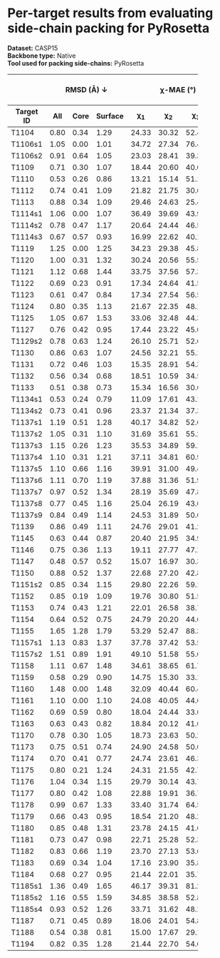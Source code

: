 # Per-target results from evaluating side-chain packing for PyRosetta

**Dataset:** CASP15  
**Backbone type:** Native  
**Tool used for packing side-chains:** PyRosetta  
<table style="width:85%;">
  <thead>
    <tr>
      <th></th>
      <th colspan="3"><strong>RMSD (Å) ↓</strong></th>
      <th colspan="4"><strong>&chi;-MAE (°) ↓</strong></th>
      <th><strong>RR (%) ↑</strong></th>
      <th colspan="3"><strong>Steric Clashes (#) ↓</strong></th>
    </tr>
    <tr>
      <th><strong>Target ID</strong></th>
      <th><strong>All</strong></th>
      <th><strong>Core</strong></th>
      <th><strong>Surface</strong></th>
      <th>&chi;<sub>1</sub></th>
      <th>&chi;<sub>2</sub></th>
      <th>&chi;<sub>3</sub></th>
      <th>&chi;<sub>4</sub></th>
      <th>&chi;<sub>1-4</sub></th>
      <th>100%</th>
      <th>90%</th>
      <th>80%</th>
    </tr>
  </thead>
  <tbody>
    <tr>
      <td>T1104</td>
      <td>0.80</td>
      <td>0.34</td>
      <td>1.29</td>
      <td>24.33</td>
      <td>30.32</td>
      <td>52.45</td>
      <td>65.45</td>
      <td>55.8</td>
      <td>21.0</td>
      <td>0.0</td>
      <td>0.0</td>
    </tr>
    <tr>
      <td>T1106s1</td>
      <td>1.05</td>
      <td>0.00</td>
      <td>1.01</td>
      <td>34.72</td>
      <td>27.34</td>
      <td>76.48</td>
      <td>67.98</td>
      <td>56.5</td>
      <td>12.0</td>
      <td>0.0</td>
      <td>0.0</td>
    </tr>
    <tr>
      <td>T1106s2</td>
      <td>0.91</td>
      <td>0.64</td>
      <td>1.05</td>
      <td>23.03</td>
      <td>28.41</td>
      <td>39.38</td>
      <td>45.00</td>
      <td>61.7</td>
      <td>26.0</td>
      <td>1.0</td>
      <td>0.0</td>
    </tr>
    <tr>
      <td>T1109</td>
      <td>0.71</td>
      <td>0.30</td>
      <td>1.07</td>
      <td>18.44</td>
      <td>20.60</td>
      <td>40.66</td>
      <td>31.43</td>
      <td>70.2</td>
      <td>48.0</td>
      <td>4.0</td>
      <td>0.0</td>
    </tr>
    <tr>
      <td>T1110</td>
      <td>0.53</td>
      <td>0.26</td>
      <td>0.86</td>
      <td>13.21</td>
      <td>15.14</td>
      <td>51.10</td>
      <td>34.69</td>
      <td>76.7</td>
      <td>51.0</td>
      <td>6.0</td>
      <td>0.0</td>
    </tr>
    <tr>
      <td>T1112</td>
      <td>0.74</td>
      <td>0.41</td>
      <td>1.09</td>
      <td>21.82</td>
      <td>21.75</td>
      <td>30.60</td>
      <td>57.12</td>
      <td>67.3</td>
      <td>100.0</td>
      <td>6.0</td>
      <td>0.0</td>
    </tr>
    <tr>
      <td>T1113</td>
      <td>0.88</td>
      <td>0.34</td>
      <td>1.09</td>
      <td>29.46</td>
      <td>24.63</td>
      <td>25.46</td>
      <td>30.00</td>
      <td>59.3</td>
      <td>75.0</td>
      <td>17.0</td>
      <td>4.0</td>
    </tr>
    <tr>
      <td>T1114s1</td>
      <td>1.06</td>
      <td>0.00</td>
      <td>1.07</td>
      <td>36.49</td>
      <td>39.69</td>
      <td>43.99</td>
      <td>47.99</td>
      <td>50.8</td>
      <td>17.0</td>
      <td>1.0</td>
      <td>0.0</td>
    </tr>
    <tr>
      <td>T1114s2</td>
      <td>0.78</td>
      <td>0.47</td>
      <td>1.17</td>
      <td>20.64</td>
      <td>24.44</td>
      <td>46.52</td>
      <td>54.12</td>
      <td>64.4</td>
      <td>135.0</td>
      <td>9.0</td>
      <td>0.0</td>
    </tr>
    <tr>
      <td>T1114s3</td>
      <td>0.67</td>
      <td>0.57</td>
      <td>0.93</td>
      <td>16.99</td>
      <td>22.62</td>
      <td>40.14</td>
      <td>68.55</td>
      <td>68.3</td>
      <td>382.0</td>
      <td>79.0</td>
      <td>23.0</td>
    </tr>
    <tr>
      <td>T1119</td>
      <td>1.25</td>
      <td>0.00</td>
      <td>1.25</td>
      <td>34.23</td>
      <td>29.38</td>
      <td>45.87</td>
      <td>70.73</td>
      <td>47.5</td>
      <td>5.0</td>
      <td>0.0</td>
      <td>0.0</td>
    </tr>
    <tr>
      <td>T1120</td>
      <td>1.00</td>
      <td>0.31</td>
      <td>1.32</td>
      <td>30.24</td>
      <td>20.56</td>
      <td>55.52</td>
      <td>59.66</td>
      <td>52.7</td>
      <td>31.0</td>
      <td>0.0</td>
      <td>0.0</td>
    </tr>
    <tr>
      <td>T1121</td>
      <td>1.12</td>
      <td>0.68</td>
      <td>1.44</td>
      <td>33.75</td>
      <td>37.56</td>
      <td>57.31</td>
      <td>58.87</td>
      <td>45.3</td>
      <td>59.0</td>
      <td>5.0</td>
      <td>0.0</td>
    </tr>
    <tr>
      <td>T1122</td>
      <td>0.69</td>
      <td>0.23</td>
      <td>0.91</td>
      <td>17.34</td>
      <td>24.64</td>
      <td>41.52</td>
      <td>58.14</td>
      <td>69.3</td>
      <td>49.0</td>
      <td>1.0</td>
      <td>0.0</td>
    </tr>
    <tr>
      <td>T1123</td>
      <td>0.61</td>
      <td>0.47</td>
      <td>0.84</td>
      <td>17.34</td>
      <td>27.54</td>
      <td>56.58</td>
      <td>51.64</td>
      <td>64.5</td>
      <td>95.0</td>
      <td>6.0</td>
      <td>0.0</td>
    </tr>
    <tr>
      <td>T1124</td>
      <td>0.80</td>
      <td>0.35</td>
      <td>1.13</td>
      <td>21.67</td>
      <td>22.35</td>
      <td>48.14</td>
      <td>57.94</td>
      <td>69.2</td>
      <td>92.0</td>
      <td>3.0</td>
      <td>0.0</td>
    </tr>
    <tr>
      <td>T1125</td>
      <td>1.05</td>
      <td>0.67</td>
      <td>1.53</td>
      <td>33.06</td>
      <td>32.48</td>
      <td>44.34</td>
      <td>54.58</td>
      <td>40.6</td>
      <td>239.0</td>
      <td>27.0</td>
      <td>3.0</td>
    </tr>
    <tr>
      <td>T1127</td>
      <td>0.76</td>
      <td>0.42</td>
      <td>0.95</td>
      <td>17.44</td>
      <td>23.22</td>
      <td>45.02</td>
      <td>50.26</td>
      <td>66.9</td>
      <td>57.0</td>
      <td>0.0</td>
      <td>0.0</td>
    </tr>
    <tr>
      <td>T1129s2</td>
      <td>0.78</td>
      <td>0.63</td>
      <td>1.24</td>
      <td>26.10</td>
      <td>25.71</td>
      <td>52.67</td>
      <td>56.30</td>
      <td>57.8</td>
      <td>344.0</td>
      <td>54.0</td>
      <td>20.0</td>
    </tr>
    <tr>
      <td>T1130</td>
      <td>0.86</td>
      <td>0.63</td>
      <td>1.07</td>
      <td>24.56</td>
      <td>32.21</td>
      <td>55.10</td>
      <td>73.72</td>
      <td>55.0</td>
      <td>58.0</td>
      <td>11.0</td>
      <td>0.0</td>
    </tr>
    <tr>
      <td>T1131</td>
      <td>0.72</td>
      <td>0.46</td>
      <td>1.03</td>
      <td>15.35</td>
      <td>28.91</td>
      <td>54.30</td>
      <td>41.39</td>
      <td>70.6</td>
      <td>55.0</td>
      <td>12.0</td>
      <td>2.0</td>
    </tr>
    <tr>
      <td>T1132</td>
      <td>0.56</td>
      <td>0.34</td>
      <td>0.68</td>
      <td>18.51</td>
      <td>10.59</td>
      <td>34.56</td>
      <td>39.93</td>
      <td>72.0</td>
      <td>30.0</td>
      <td>3.0</td>
      <td>0.0</td>
    </tr>
    <tr>
      <td>T1133</td>
      <td>0.51</td>
      <td>0.38</td>
      <td>0.73</td>
      <td>15.34</td>
      <td>16.56</td>
      <td>30.68</td>
      <td>52.02</td>
      <td>73.5</td>
      <td>123.0</td>
      <td>10.0</td>
      <td>0.0</td>
    </tr>
    <tr>
      <td>T1134s1</td>
      <td>0.53</td>
      <td>0.24</td>
      <td>0.79</td>
      <td>11.09</td>
      <td>17.61</td>
      <td>43.18</td>
      <td>46.34</td>
      <td>70.7</td>
      <td>53.0</td>
      <td>1.0</td>
      <td>0.0</td>
    </tr>
    <tr>
      <td>T1134s2</td>
      <td>0.73</td>
      <td>0.41</td>
      <td>0.96</td>
      <td>23.37</td>
      <td>21.34</td>
      <td>37.30</td>
      <td>48.88</td>
      <td>61.3</td>
      <td>78.0</td>
      <td>7.0</td>
      <td>3.0</td>
    </tr>
    <tr>
      <td>T1137s1</td>
      <td>1.19</td>
      <td>0.51</td>
      <td>1.28</td>
      <td>40.17</td>
      <td>34.82</td>
      <td>52.63</td>
      <td>75.01</td>
      <td>43.3</td>
      <td>106.0</td>
      <td>11.0</td>
      <td>5.0</td>
    </tr>
    <tr>
      <td>T1137s2</td>
      <td>1.05</td>
      <td>0.31</td>
      <td>1.10</td>
      <td>31.69</td>
      <td>35.61</td>
      <td>55.23</td>
      <td>56.24</td>
      <td>52.1</td>
      <td>80.0</td>
      <td>10.0</td>
      <td>1.0</td>
    </tr>
    <tr>
      <td>T1137s3</td>
      <td>1.15</td>
      <td>0.26</td>
      <td>1.23</td>
      <td>35.53</td>
      <td>34.89</td>
      <td>59.12</td>
      <td>72.46</td>
      <td>46.5</td>
      <td>66.0</td>
      <td>3.0</td>
      <td>1.0</td>
    </tr>
    <tr>
      <td>T1137s4</td>
      <td>1.10</td>
      <td>0.31</td>
      <td>1.21</td>
      <td>37.11</td>
      <td>34.81</td>
      <td>60.92</td>
      <td>65.00</td>
      <td>46.2</td>
      <td>103.0</td>
      <td>9.0</td>
      <td>0.0</td>
    </tr>
    <tr>
      <td>T1137s5</td>
      <td>1.10</td>
      <td>0.66</td>
      <td>1.16</td>
      <td>39.91</td>
      <td>31.00</td>
      <td>49.48</td>
      <td>49.24</td>
      <td>47.9</td>
      <td>75.0</td>
      <td>8.0</td>
      <td>2.0</td>
    </tr>
    <tr>
      <td>T1137s6</td>
      <td>1.11</td>
      <td>0.70</td>
      <td>1.19</td>
      <td>37.88</td>
      <td>31.36</td>
      <td>51.95</td>
      <td>75.60</td>
      <td>45.9</td>
      <td>90.0</td>
      <td>8.0</td>
      <td>2.0</td>
    </tr>
    <tr>
      <td>T1137s7</td>
      <td>0.97</td>
      <td>0.52</td>
      <td>1.34</td>
      <td>28.19</td>
      <td>35.69</td>
      <td>47.80</td>
      <td>61.74</td>
      <td>47.8</td>
      <td>101.0</td>
      <td>9.0</td>
      <td>2.0</td>
    </tr>
    <tr>
      <td>T1137s8</td>
      <td>0.77</td>
      <td>0.45</td>
      <td>1.16</td>
      <td>25.04</td>
      <td>26.19</td>
      <td>43.63</td>
      <td>48.35</td>
      <td>64.2</td>
      <td>65.0</td>
      <td>4.0</td>
      <td>0.0</td>
    </tr>
    <tr>
      <td>T1137s9</td>
      <td>0.84</td>
      <td>0.49</td>
      <td>1.14</td>
      <td>24.53</td>
      <td>31.89</td>
      <td>50.64</td>
      <td>87.01</td>
      <td>61.3</td>
      <td>92.0</td>
      <td>14.0</td>
      <td>4.0</td>
    </tr>
    <tr>
      <td>T1139</td>
      <td>0.86</td>
      <td>0.49</td>
      <td>1.11</td>
      <td>24.76</td>
      <td>29.01</td>
      <td>41.26</td>
      <td>27.32</td>
      <td>50.6</td>
      <td>85.0</td>
      <td>13.0</td>
      <td>0.0</td>
    </tr>
    <tr>
      <td>T1145</td>
      <td>0.63</td>
      <td>0.44</td>
      <td>0.87</td>
      <td>20.40</td>
      <td>21.95</td>
      <td>34.94</td>
      <td>53.68</td>
      <td>62.8</td>
      <td>238.0</td>
      <td>23.0</td>
      <td>4.0</td>
    </tr>
    <tr>
      <td>T1146</td>
      <td>0.75</td>
      <td>0.36</td>
      <td>1.13</td>
      <td>19.11</td>
      <td>27.77</td>
      <td>47.11</td>
      <td>47.12</td>
      <td>62.1</td>
      <td>89.0</td>
      <td>13.0</td>
      <td>4.0</td>
    </tr>
    <tr>
      <td>T1147</td>
      <td>0.48</td>
      <td>0.57</td>
      <td>0.52</td>
      <td>15.07</td>
      <td>16.97</td>
      <td>30.39</td>
      <td>36.32</td>
      <td>68.4</td>
      <td>30.0</td>
      <td>2.0</td>
      <td>0.0</td>
    </tr>
    <tr>
      <td>T1150</td>
      <td>0.88</td>
      <td>0.52</td>
      <td>1.37</td>
      <td>22.68</td>
      <td>27.20</td>
      <td>42.87</td>
      <td>66.97</td>
      <td>57.8</td>
      <td>105.0</td>
      <td>9.0</td>
      <td>0.0</td>
    </tr>
    <tr>
      <td>T1151s2</td>
      <td>0.85</td>
      <td>0.34</td>
      <td>1.15</td>
      <td>29.80</td>
      <td>22.26</td>
      <td>59.11</td>
      <td>39.98</td>
      <td>60.6</td>
      <td>16.0</td>
      <td>0.0</td>
      <td>0.0</td>
    </tr>
    <tr>
      <td>T1152</td>
      <td>0.85</td>
      <td>0.19</td>
      <td>1.09</td>
      <td>19.76</td>
      <td>30.80</td>
      <td>51.51</td>
      <td>61.32</td>
      <td>55.0</td>
      <td>7.0</td>
      <td>0.0</td>
      <td>0.0</td>
    </tr>
    <tr>
      <td>T1153</td>
      <td>0.74</td>
      <td>0.43</td>
      <td>1.21</td>
      <td>22.01</td>
      <td>26.58</td>
      <td>38.70</td>
      <td>53.01</td>
      <td>68.8</td>
      <td>78.0</td>
      <td>15.0</td>
      <td>4.0</td>
    </tr>
    <tr>
      <td>T1154</td>
      <td>0.64</td>
      <td>0.52</td>
      <td>0.75</td>
      <td>24.79</td>
      <td>20.20</td>
      <td>44.62</td>
      <td>26.90</td>
      <td>68.4</td>
      <td>297.0</td>
      <td>21.0</td>
      <td>3.0</td>
    </tr>
    <tr>
      <td>T1155</td>
      <td>1.65</td>
      <td>1.28</td>
      <td>1.79</td>
      <td>53.29</td>
      <td>52.47</td>
      <td>88.32</td>
      <td>61.63</td>
      <td>19.1</td>
      <td>110.0</td>
      <td>42.0</td>
      <td>14.0</td>
    </tr>
    <tr>
      <td>T1157s1</td>
      <td>1.13</td>
      <td>0.83</td>
      <td>1.37</td>
      <td>37.78</td>
      <td>37.42</td>
      <td>53.54</td>
      <td>64.73</td>
      <td>45.3</td>
      <td>565.0</td>
      <td>154.0</td>
      <td>42.0</td>
    </tr>
    <tr>
      <td>T1157s2</td>
      <td>1.51</td>
      <td>0.89</td>
      <td>1.91</td>
      <td>49.10</td>
      <td>51.58</td>
      <td>55.06</td>
      <td>56.85</td>
      <td>32.6</td>
      <td>145.0</td>
      <td>8.0</td>
      <td>0.0</td>
    </tr>
    <tr>
      <td>T1158</td>
      <td>1.11</td>
      <td>0.67</td>
      <td>1.48</td>
      <td>34.61</td>
      <td>38.65</td>
      <td>61.70</td>
      <td>84.63</td>
      <td>38.4</td>
      <td>262.0</td>
      <td>36.0</td>
      <td>13.0</td>
    </tr>
    <tr>
      <td>T1159</td>
      <td>0.58</td>
      <td>0.29</td>
      <td>0.90</td>
      <td>14.75</td>
      <td>15.30</td>
      <td>33.14</td>
      <td>62.72</td>
      <td>77.2</td>
      <td>47.0</td>
      <td>4.0</td>
      <td>0.0</td>
    </tr>
    <tr>
      <td>T1160</td>
      <td>1.48</td>
      <td>0.00</td>
      <td>1.48</td>
      <td>32.09</td>
      <td>40.44</td>
      <td>60.48</td>
      <td>54.98</td>
      <td>47.6</td>
      <td>3.0</td>
      <td>0.0</td>
      <td>0.0</td>
    </tr>
    <tr>
      <td>T1161</td>
      <td>1.10</td>
      <td>0.00</td>
      <td>1.10</td>
      <td>24.08</td>
      <td>40.05</td>
      <td>44.65</td>
      <td>61.69</td>
      <td>51.4</td>
      <td>9.0</td>
      <td>1.0</td>
      <td>0.0</td>
    </tr>
    <tr>
      <td>T1162</td>
      <td>0.69</td>
      <td>0.59</td>
      <td>0.80</td>
      <td>18.04</td>
      <td>24.44</td>
      <td>33.09</td>
      <td>46.14</td>
      <td>67.9</td>
      <td>46.0</td>
      <td>9.0</td>
      <td>1.0</td>
    </tr>
    <tr>
      <td>T1163</td>
      <td>0.63</td>
      <td>0.43</td>
      <td>0.82</td>
      <td>18.84</td>
      <td>20.12</td>
      <td>41.00</td>
      <td>61.97</td>
      <td>74.1</td>
      <td>46.0</td>
      <td>1.0</td>
      <td>0.0</td>
    </tr>
    <tr>
      <td>T1170</td>
      <td>0.78</td>
      <td>0.30</td>
      <td>1.05</td>
      <td>18.73</td>
      <td>23.63</td>
      <td>50.24</td>
      <td>48.21</td>
      <td>61.7</td>
      <td>59.0</td>
      <td>3.0</td>
      <td>0.0</td>
    </tr>
    <tr>
      <td>T1173</td>
      <td>0.75</td>
      <td>0.51</td>
      <td>0.74</td>
      <td>24.90</td>
      <td>24.58</td>
      <td>50.09</td>
      <td>54.19</td>
      <td>59.7</td>
      <td>84.0</td>
      <td>13.0</td>
      <td>1.0</td>
    </tr>
    <tr>
      <td>T1174</td>
      <td>0.70</td>
      <td>0.41</td>
      <td>0.77</td>
      <td>24.74</td>
      <td>23.61</td>
      <td>46.34</td>
      <td>61.16</td>
      <td>66.5</td>
      <td>101.0</td>
      <td>9.0</td>
      <td>0.0</td>
    </tr>
    <tr>
      <td>T1175</td>
      <td>0.80</td>
      <td>0.21</td>
      <td>1.24</td>
      <td>24.31</td>
      <td>21.55</td>
      <td>42.73</td>
      <td>56.29</td>
      <td>63.1</td>
      <td>61.0</td>
      <td>2.0</td>
      <td>0.0</td>
    </tr>
    <tr>
      <td>T1176</td>
      <td>1.04</td>
      <td>0.34</td>
      <td>1.15</td>
      <td>29.79</td>
      <td>30.14</td>
      <td>43.76</td>
      <td>36.02</td>
      <td>51.9</td>
      <td>46.0</td>
      <td>9.0</td>
      <td>2.0</td>
    </tr>
    <tr>
      <td>T1177</td>
      <td>0.80</td>
      <td>0.42</td>
      <td>1.08</td>
      <td>22.88</td>
      <td>19.91</td>
      <td>36.79</td>
      <td>54.56</td>
      <td>63.1</td>
      <td>72.0</td>
      <td>11.0</td>
      <td>3.0</td>
    </tr>
    <tr>
      <td>T1178</td>
      <td>0.99</td>
      <td>0.67</td>
      <td>1.33</td>
      <td>33.40</td>
      <td>31.74</td>
      <td>64.54</td>
      <td>60.62</td>
      <td>45.7</td>
      <td>145.0</td>
      <td>45.0</td>
      <td>14.0</td>
    </tr>
    <tr>
      <td>T1179</td>
      <td>0.66</td>
      <td>0.43</td>
      <td>0.95</td>
      <td>18.54</td>
      <td>21.20</td>
      <td>48.23</td>
      <td>38.27</td>
      <td>68.3</td>
      <td>102.0</td>
      <td>20.0</td>
      <td>8.0</td>
    </tr>
    <tr>
      <td>T1180</td>
      <td>0.85</td>
      <td>0.48</td>
      <td>1.31</td>
      <td>23.78</td>
      <td>24.15</td>
      <td>41.66</td>
      <td>65.84</td>
      <td>58.8</td>
      <td>109.0</td>
      <td>8.0</td>
      <td>2.0</td>
    </tr>
    <tr>
      <td>T1181</td>
      <td>0.73</td>
      <td>0.47</td>
      <td>0.98</td>
      <td>22.71</td>
      <td>25.28</td>
      <td>52.34</td>
      <td>66.03</td>
      <td>63.7</td>
      <td>205.0</td>
      <td>27.0</td>
      <td>2.0</td>
    </tr>
    <tr>
      <td>T1182</td>
      <td>0.83</td>
      <td>0.66</td>
      <td>1.19</td>
      <td>23.70</td>
      <td>27.13</td>
      <td>53.62</td>
      <td>62.91</td>
      <td>54.7</td>
      <td>273.0</td>
      <td>55.0</td>
      <td>20.0</td>
    </tr>
    <tr>
      <td>T1183</td>
      <td>0.69</td>
      <td>0.34</td>
      <td>1.04</td>
      <td>17.16</td>
      <td>23.90</td>
      <td>35.80</td>
      <td>51.03</td>
      <td>70.9</td>
      <td>73.0</td>
      <td>16.0</td>
      <td>2.0</td>
    </tr>
    <tr>
      <td>T1184</td>
      <td>0.68</td>
      <td>0.27</td>
      <td>0.95</td>
      <td>21.44</td>
      <td>22.01</td>
      <td>35.78</td>
      <td>71.07</td>
      <td>65.7</td>
      <td>43.0</td>
      <td>9.0</td>
      <td>5.0</td>
    </tr>
    <tr>
      <td>T1185s1</td>
      <td>1.36</td>
      <td>0.49</td>
      <td>1.65</td>
      <td>46.17</td>
      <td>39.31</td>
      <td>81.24</td>
      <td>54.75</td>
      <td>35.5</td>
      <td>10.0</td>
      <td>0.0</td>
      <td>0.0</td>
    </tr>
    <tr>
      <td>T1185s2</td>
      <td>1.16</td>
      <td>0.55</td>
      <td>1.59</td>
      <td>34.85</td>
      <td>38.58</td>
      <td>52.80</td>
      <td>63.79</td>
      <td>44.1</td>
      <td>113.0</td>
      <td>15.0</td>
      <td>0.0</td>
    </tr>
    <tr>
      <td>T1185s4</td>
      <td>0.93</td>
      <td>0.52</td>
      <td>1.26</td>
      <td>33.71</td>
      <td>31.62</td>
      <td>48.11</td>
      <td>63.36</td>
      <td>47.5</td>
      <td>70.0</td>
      <td>3.0</td>
      <td>0.0</td>
    </tr>
    <tr>
      <td>T1187</td>
      <td>0.71</td>
      <td>0.45</td>
      <td>0.89</td>
      <td>18.06</td>
      <td>24.01</td>
      <td>54.87</td>
      <td>36.53</td>
      <td>60.7</td>
      <td>49.0</td>
      <td>8.0</td>
      <td>0.0</td>
    </tr>
    <tr>
      <td>T1188</td>
      <td>0.54</td>
      <td>0.38</td>
      <td>0.81</td>
      <td>15.00</td>
      <td>17.67</td>
      <td>29.13</td>
      <td>45.67</td>
      <td>69.5</td>
      <td>148.0</td>
      <td>10.0</td>
      <td>2.0</td>
    </tr>
    <tr>
      <td>T1194</td>
      <td>0.82</td>
      <td>0.35</td>
      <td>1.28</td>
      <td>21.44</td>
      <td>22.70</td>
      <td>54.62</td>
      <td>56.04</td>
      <td>55.5</td>
      <td>40.0</td>
      <td>3.0</td>
      <td>1.0</td>
    </tr>
  </tbody>
</table>